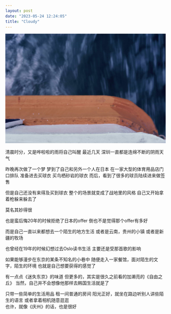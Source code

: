 ```yaml
---
layout: post
date: "2023-05-24 12:24:05"
title: "Cloudy"
---
```

<img alt="hk-boat" src="/assets/posts/hk-boat.jpg" class="post-image black"/>

清晨时分，又是哗啦啦的雨将自己叫醒
最近几天
深圳一直都是连绵不断的阴雨天气

昨晚再次做了一个梦
梦到了自己和另外一个人在日本
在一家大型的体育用品店门口排队
准备进去买球衣
买鸟栖砂岩的球衣
而后，看到了很多的球员陆续进来做签售

但是自己还没有来得及买到球衣
整个的场景就变成了战地里的风格
自己又开始拿着枪躲来躲去了

莫名其妙得很

也是蛮后悔20年的时候拒绝了日本的offer
倒也不是觉得那个offer有多好

而是自己一直以来都想去一个陌生的地方生活
或者是云南，贵州的小镇
或者是新疆的牧场

也曾经在19年的时候幻想过去Oslo读书生活
主要还是受那首歌的影响

如果能够漫步在东京的某条不知名的小巷中
随便走入一家餐馆，面对陌生的文字，陌生的环境
也就是自己想要获得的感觉了

有一点点《迷失东京》的味道
但更多的，其实是很久之前看的加濑亮的《自由之丘》
当然，自己并不会想像他那样去韩国生活就是了

只带一些简单的生活用品
租一间普通的房间
阳光正好，就坐在路边听别人讲些陌生的语言
或者拿着相机随意逛逛
<br>
也许，就像《庆州》的话，也是很好
